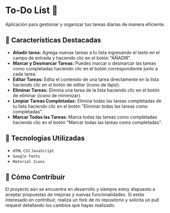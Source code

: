 # To-Do List 📝

Aplicación para gestionar y organizar tus tareas diarias de manera eficiente.

## 🌟 Características Destacadas

- **Añadir tarea:** Agrega nuevas tareas a tu lista ingresando el texto en el campo de entrada y haciendo clic en el botón "AÑADIR".
- **Marcar y Desmarcar Tareas:** Puedes marcar o desmarcar las tareas como completadas haciendo clic en el botón correspondiente junto a cada tarea.
- **Editar Tareas:** Edita el contenido de una tarea directamente en la lista haciendo clic en el botón de editar (icono de lápiz).
- **Eliminar Tareas:** Elimina una tarea de la lista haciendo clic en el botón de eliminar (icono de minimizar).
- **Limpiar Tareas Completadas:** Elimina todas las tareas completadas de tu lista haciendo clic en el botón "Eliminar todas las tareas como completadas".
- **Marcar Todas las Tareas:** Marca todas las tareas como completadas haciendo clic en el botón "Marcar todas las tareas como completadas".

## 🚀 Tecnologías Utilizadas

- `HTML` `CSS` `JavaScript`
- `Google Fonts`
- `Material Icons`

## 🤝 Cómo Contribuir

El proyecto aún se encuentra en desarrollo y siempre estoy dispuesto a aceptar propuestas de mejoras y nuevas funcionalidades. Si estás interesado en contribuir, realiza un fork de mi repositorio y solicita un pull request detallando los cambios que hayas realizado.
